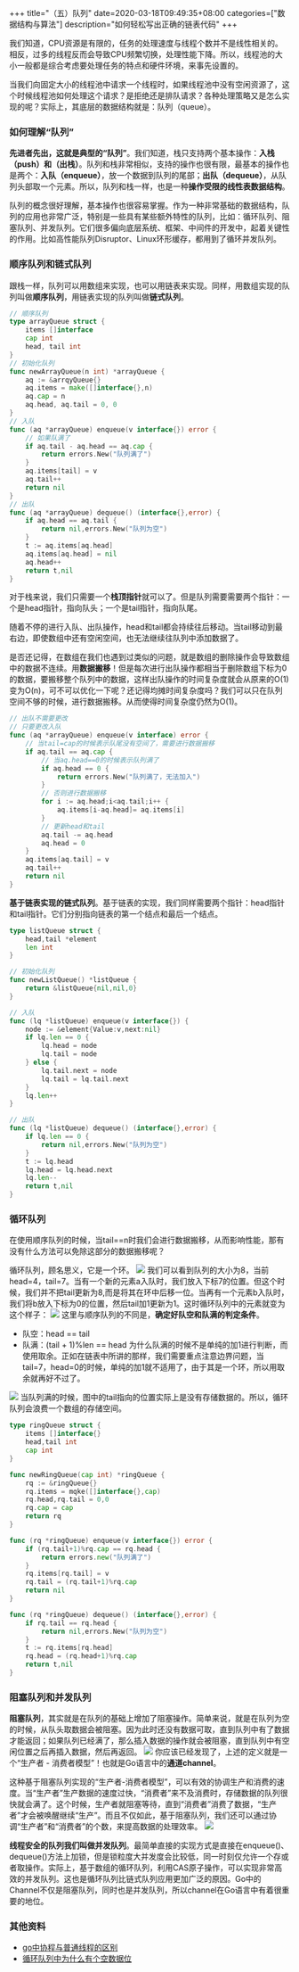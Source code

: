 +++
title="（五）队列"
date=2020-03-18T09:49:35+08:00
categories=["数据结构与算法"]
description="如何轻松写出正确的链表代码"
+++

我们知道，CPU资源是有限的，任务的处理速度与线程个数并不是线性相关的。相反，过多的线程反而会导致CPU频繁切换，处理性能下降。所以，线程池的大小一般都是综合考虑要处理任务的特点和硬件环境，来事先设置的。

当我们向固定大小的线程池中请求一个线程时，如果线程池中没有空闲资源了，这个时候线程池如何处理这个请求？是拒绝还是排队请求？各种处理策略又是怎么实现的呢？实际上，其底层的数据结构就是：队列（queue）。

### 如何理解“队列”
**先进者先出，这就是典型的“队列”**。我们知道，栈只支持两个基本操作：**入栈（push）和（出栈）**。队列和栈非常相似，支持的操作也很有限，最基本的操作也是两个：**入队（enqueue）**，放一个数据到队列的尾部；**出队（dequeue）**，从队列头部取一个元素。所以，队列和栈一样，也是一种**操作受限的线性表数据结构**。

队列的概念很好理解，基本操作也很容易掌握。作为一种非常基础的数据结构，队列的应用也非常广泛，特别是一些具有某些额外特性的队列，比如：循环队列、阻塞队列、并发队列。它们很多偏向底层系统、框架、中间件的开发中，起着关键性的作用。比如高性能队列Disruptor、Linux环形缓存，都用到了循环并发队列。

### 顺序队列和链式队列
跟栈一样，队列可以用数组来实现，也可以用链表来实现。同样，用数组实现的队列叫做**顺序队列**，用链表实现的队列叫做**链式队列**。
```go
// 顺序队列
type arrayQueue struct {
    items []interface
    cap int
    head, tail int
}
// 初始化队列
func newArrayQueue(n int) *arrayQueue {
    aq := &arrqyQueue{}
    aq.items = make([]interface{},n)
    aq.cap = n
    aq.head, aq.tail = 0, 0
}
// 入队
func (aq *arrayQueue) enqueue(v interface{}) error {
    // 如果队满了
    if aq.tail - aq.head == aq.cap {
        return errors.New("队列满了")
    }
    aq.items[tail] = v
    aq.tail++
    return nil
}
// 出队
func (aq *arrayQueue) dequeue() (interface{},error) {
    if aq.head == aq.tail {
        return nil,errors.New("队列为空")
    }
    t := aq.items[aq.head]
    aq.items[aq.head] = nil
    aq.head++
    return t,nil
}
```
对于栈来说，我们只需要一个**栈顶指针**就可以了。但是队列需要需要两个指针：一个是head指针，指向队头；一个是tail指针，指向队尾。

随着不停的进行入队、出队操作，head和tail都会持续往后移动。当tail移动到最右边，即使数组中还有空闲空间，也无法继续往队列中添加数据了。

是否还记得，在数组在我们也遇到过类似的问题，就是数组的删除操作会导致数组中的数据不连续。用**数据搬移**！但是每次进行出队操作都相当于删除数组下标为0的数据，要搬移整个队列中的数据，这样出队操作的时间复杂度就会从原来的O(1)变为O(n)，可不可以优化一下呢？还记得均摊时间复杂度吗？我们可以只在队列空间不够的时候，进行数据搬移。从而使得时间复杂度仍然为O(1)。
```go
// 出队不需要更改
// 只要更改入队
func (aq *arrayQueue) enqueue(v interface) error {
    // 当tail=cap的时候表示队尾没有空间了，需要进行数据搬移
    if aq.tail == aq.cap {
        // 当aq.head==0的时候表示队列满了
        if aq.head == 0 {
            return errors.New("队列满了，无法加入")
        }
        // 否则进行数据搬移
        for i := aq.head;i<aq.tail;i++ {
            aq.items[i-aq.head]= aq.items[i]
        }
        // 更新head和tail
        aq.tail -= aq.head
        aq.head = 0
    }
    aq.items[aq.tail] = v
    aq.tail++
    return nil
}
```

**基于链表实现的链式队列**。基于链表的实现，我们同样需要两个指针：head指针和tail指针。它们分别指向链表的第一个结点和最后一个结点。
```go
type listQueue struct {
    head,tail *element
    len int
}

// 初始化队列
func newListQueue() *listQueue {
    return &listQueue{nil,nil,0}
}

// 入队
func (lq *listQueue) enqueue(v interface{}) {
    node := &element{Value:v,next:nil}
    if lq.len == 0 {
        lq.head = node
        lq.tail = node
    } else {
        lq.tail.next = node
        lq.tail = lq.tail.next
    }
    lq.len++
}

// 出队
func (lq *listQueue) dequeue() (interface{},error) {
    if lq.len == 0 {
        return nil,errors.New("队列为空")
    }
    t := lq.head
    lq.head = lq.head.next
    lq.len--
    return t,nil
}
```

### 循环队列
在使用顺序队列的时候，当tail==n时我们会进行数据搬移，从而影响性能，那有没有什么方法可以免除这部分的数据搬移呢？

循环队列，顾名思义，它是一个环。
![](https://pic.downk.cc/item/5cbfd50b3a213b0417c4b806.jpg)
我们可以看到队列的大小为8，当前head=4，tail=7。当有一个新的元素a入队时，我们放入下标7的位置。但这个时候，我们并不把tail更新为8,而是将其在环中后移一位。当再有一个元素b入队时，我们将b放入下标为0的位置，然后tail加1更新为1。这时循环队列中的元素就变为这个样子：
![](https://pic.downk.cc/item/5cbfd74c3a213b0417c4ee3d.jpg)
这里与顺序队列的不同是，**确定好队空和队满的判定条件**。
+ 队空：head == tail
+ 队满：(tail + 1)%len == head
为什么队满的时候不是单纯的加1进行判断，而使用取余。正如在链表中所讲的那样，我们需要重点注意边界问题，当tail=7，head=0的时候，单纯的加1就不适用了，由于其是一个环，所以用取余就再好不过了。

![](https://pic.downk.cc/item/5e742ea7e83c3a1e3a077c65.jpg)
当队列满的时候，图中的tail指向的位置实际上是没有存储数据的。所以，循环队列会浪费一个数组的存储空间。
```go
type ringQueue struct {
    items []interface{}
    head,tail int
    cap int
}

func newRingQueue(cap int) *ringQueue {
    rq := &ringQueue{}
    rq.items = mqke([]interface{},cap)
    rq.head,rq.tail = 0,0
    rq.cap = cap
    return rq
}

func (rq *ringQueue) enqueue(v interface{}) error {
    if (rq.tail+1)%rq.cap == rq.head {
        return errors.new("队列满了")
    }
    rq.items[rq.tail] = v
    rq.tail = (rq.tail+1)%rq.cap
    return nil
}

func (rq *ringQueue) dequeue() (interface{},error) {
    if rq.tail == rq.head {
        return nil,errors.New("队列为空")
    }
    t := rq.items[rq.head]
    rq.head = (rq.head+1)%rq.cap
    return t,nil
}
```

### 阻塞队列和并发队列
**阻塞队列**，其实就是在队列的基础上增加了阻塞操作。简单来说，就是在队列为空的时候，从队头取数据会被阻塞。因为此时还没有数据可取，直到队列中有了数据才能返回；如果队列已经满了，那么插入数据的操作就会被阻塞，直到队列中有空闲位置之后再插入数据，然后再返回。
![](https://pic.downk.cc/item/5cc023643a213b0417cca574.jpg)
你应该已经发现了，上述的定义就是一个“生产者 - 消费者模型”！也就是Go语言中的**通道channel**。

这种基于阻塞队列实现的“生产者-消费者模型”，可以有效的协调生产和消费的速度。当“生产者”生产数据的速度过快，“消费者”来不及消费时，存储数据的队列很快就会满了。这个时候，生产者就阻塞等待，直到“消费者”消费了数据，“生产者”才会被唤醒继续“生产”。而且不仅如此，基于阻塞队列，我们还可以通过协调“生产者”和“消费者”的个数，来提高数据的处理效率。
![](https://pic.downk.cc/item/5cc0264a3a213b0417cce574.jpg)

**线程安全的队列我们叫做并发队列**。最简单直接的实现方式是直接在enqueue()、dequeue()方法上加锁，但是锁粒度大并发度会比较低，同一时刻仅允许一个存或者取操作。实际上，基于数组的循环队列，利用CAS原子操作，可以实现非常高效的并发队列。这也是循环队列比链式队列应用更加广泛的原因。Go中的Channel不仅是阻塞队列，同时也是并发队列，所以channel在Go语言中有着很重要的地位。


### 其他资料
+ [go中协程与普通线程的区别](https://studygolang.com/articles/19834?fr=sidebar)
+ [循环队列中为什么有个空数据位](https://zhidao.baidu.com/question/42375645.html)

